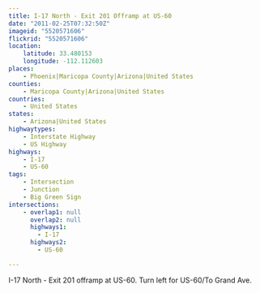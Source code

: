 ```yaml
---
title: I-17 North - Exit 201 Offramp at US-60
date: "2011-02-25T07:32:50Z"
imageid: "5520571606"
flickrid: "5520571606"
location:
    latitude: 33.480153
    longitude: -112.112603
places:
    - Phoenix|Maricopa County|Arizona|United States
counties:
    - Maricopa County|Arizona|United States
countries:
    - United States
states:
    - Arizona|United States
highwaytypes:
    - Interstate Highway
    - US Highway
highways:
    - I-17
    - US-60
tags:
    - Intersection
    - Junction
    - Big Green Sign
intersections:
    - overlap1: null
      overlap2: null
      highways1:
        - I-17
      highways2:
        - US-60

---
```

I-17 North - Exit 201 offramp at US-60.  Turn left for US-60/To Grand Ave.
